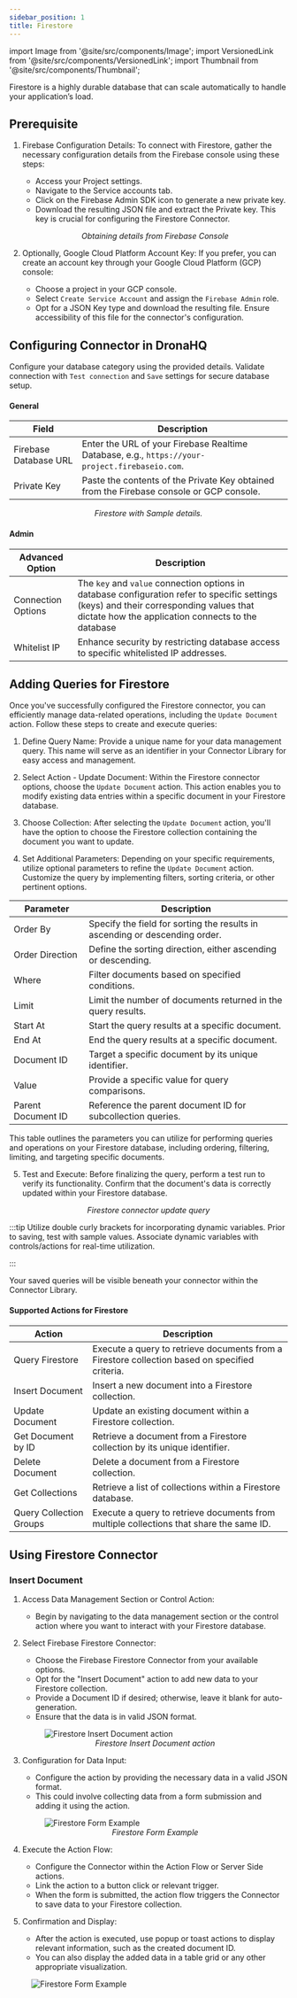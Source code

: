 ```yaml
---
sidebar_position: 1
title: Firestore
---
```


import Image from '@site/src/components/Image'; import VersionedLink from '@site/src/components/VersionedLink'; import
Thumbnail from '@site/src/components/Thumbnail';

Firestore is a highly durable database that can scale automatically to handle your application’s load.

## Prerequisite

1. Firebase Configuration Details: To connect with Firestore, gather the necessary configuration details from the
   Firebase console using these steps:

   - Access your Project settings.
   - Navigate to the Service accounts tab.
   - Click on the Firebase Admin SDK icon to generate a new private key.
   - Download the resulting JSON file and extract the Private key. This key is crucial for configuring the Firestore
     Connector.

    <figure>
       <Thumbnail src="/img/reference/connectors/fire-userAuth/sdk.jpeg" alt="Obtaining details from Firebase Console" />
       <figcaption align = "center"><i>Obtaining details from Firebase Console</i></figcaption>
    </figure>

2. Optionally, Google Cloud Platform Account Key: If you prefer, you can create an account key through your Google Cloud
   Platform (GCP) console:
   - Choose a project in your GCP console.
   - Select `Create Service Account` and assign the `Firebase Admin` role.
   - Opt for a JSON Key type and download the resulting file. Ensure accessibility of this file for the connector's
     configuration.

## Configuring Connector in DronaHQ

Configure your database category using the provided details. Validate connection with `Test connection` and `Save`
settings for secure database setup.

#### General

| Field                 | Description                                                                                    |
| --------------------- | ---------------------------------------------------------------------------------------------- |
| Firebase Database URL | Enter the URL of your Firebase Realtime Database, e.g., `https://your-project.firebaseio.com`. |
| Private Key           | Paste the contents of the Private Key obtained from the Firebase console or GCP console.       |

 <figure>
       <Thumbnail src="/img/reference/connectors/firestore/details.jpeg" alt="Firestore with Sample details." />
       <figcaption align = "center"><i>Firestore with Sample details.</i></figcaption>
 </figure>

#### Admin

| Advanced Option                                                                                    | Description                                                                                                                                                                                   |
| -------------------------------------------------------------------------------------------------- | --------------------------------------------------------------------------------------------------------------------------------------------------------------------------------------------- |
| Connection Options                                                                                 | The `key` and `value` connection options in database configuration refer to specific settings (keys) and their corresponding values that dictate how the application connects to the database |
| <VersionedLink to = "/datasource-concepts/whitelisting-dronahq-ip/"> Whitelist IP </VersionedLink> | Enhance security by restricting database access to specific whitelisted IP addresses.                                                                                                         |

## Adding Queries for Firestore

Once you've successfully configured the Firestore connector, you can efficiently manage data-related operations,
including the `Update Document` action. Follow these steps to create and execute queries:

1. Define Query Name: Provide a unique name for your data management query. This name will serve as an identifier in
   your Connector Library for easy access and management.

2. Select Action - Update Document: Within the Firestore connector options, choose the `Update Document` action. This
   action enables you to modify existing data entries within a specific document in your Firestore database.

3. Choose Collection: After selecting the `Update Document` action, you'll have the option to choose the Firestore
   collection containing the document you want to update.

4. Set Additional Parameters: Depending on your specific requirements, utilize optional parameters to refine the
   `Update Document` action. Customize the query by implementing filters, sorting criteria, or other pertinent options.

| Parameter          | Description                                                                 |
| ------------------ | --------------------------------------------------------------------------- |
| Order By           | Specify the field for sorting the results in ascending or descending order. |
| Order Direction    | Define the sorting direction, either ascending or descending.               |
| Where              | Filter documents based on specified conditions.                             |
| Limit              | Limit the number of documents returned in the query results.                |
| Start At           | Start the query results at a specific document.                             |
| End At             | End the query results at a specific document.                               |
| Document ID        | Target a specific document by its unique identifier.                        |
| Value              | Provide a specific value for query comparisons.                             |
| Parent Document ID | Reference the parent document ID for subcollection queries.                 |

This table outlines the parameters you can utilize for performing queries and operations on your Firestore database,
including ordering, filtering, limiting, and targeting specific documents.

5. Test and Execute: Before finalizing the query, perform a test run to verify its functionality. Confirm that the
   document's data is correctly updated within your Firestore database.

<figure>
       <Thumbnail src="/img/reference/connectors/firestore/update.jpeg" alt="Firestore connector update query" />
       <figcaption align = "center"><i>Firestore connector update query</i></figcaption>
 </figure>

:::tip 
Utilize double curly brackets for incorporating dynamic variables. Prior to saving, test with sample values.
Associate dynamic variables with controls/actions for real-time utilization.

:::

Your saved queries will be visible beneath your connector within the Connector Library.

#### Supported Actions for Firestore

| Action                  | Description                                                                                    |
| ----------------------- | ---------------------------------------------------------------------------------------------- |
| Query Firestore         | Execute a query to retrieve documents from a Firestore collection based on specified criteria. |
| Insert Document         | Insert a new document into a Firestore collection.                                             |
| Update Document         | Update an existing document within a Firestore collection.                                     |
| Get Document by ID      | Retrieve a document from a Firestore collection by its unique identifier.                      |
| Delete Document         | Delete a document from a Firestore collection.                                                 |
| Get Collections         | Retrieve a list of collections within a Firestore database.                                    |
| Query Collection Groups | Execute a query to retrieve documents from multiple collections that share the same ID.        |

## Using Firestore Connector

### Insert Document

1. Access Data Management Section or Control Action:

   - Begin by navigating to the data management section or the control action where you want to interact with your
     Firestore database.

2. Select Firebase Firestore Connector:

   - Choose the Firebase Firestore Connector from your available options.
   - Opt for the "Insert Document" action to add new data to your Firestore collection.
   - Provide a Document ID if desired; otherwise, leave it blank for auto-generation.
   - Ensure that the data is in valid JSON format.

    <figure>
      <img src="/img/reference/connectors/firestore/fire-store-add-data.jpeg" alt="Firestore Insert Document action" />
      <figcaption align="center"><i>Firestore Insert Document action</i></figcaption>
    </figure>

3. Configuration for Data Input:

   - Configure the action by providing the necessary data in a valid JSON format.
   - This could involve collecting data from a form submission and adding it using the action.

    <figure>
      <img src="/img/reference/connectors/firestore/fire-store-form-example.jpeg" alt="Firestore Form Example" />
      <figcaption align="center"><i>Firestore Form Example</i></figcaption>
    </figure>

4. Execute the Action Flow:

   - Configure the Connector within the Action Flow or Server Side actions.
   - Link the action to a button click or relevant trigger.
   - When the form is submitted, the action flow triggers the Connector to save data to your Firestore collection.

5. Confirmation and Display:
   - After the action is executed, use popup or toast actions to display relevant information, such as the created
     document ID.
   - You can also display the added data in a table grid or any other appropriate visualization.

<figure>
      <img src="/img/reference/connectors/firestore/result.jpeg" alt="Firestore Form Example" />
</figure>
